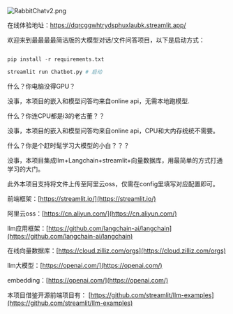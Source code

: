 ![RabbitChatv2.png](https://cdn.nlark.com/yuque/0/2024/png/33530968/1708586265466-792e6e49-76bd-48fe-a353-56151cb56158.png#averageHue=%23fefefe&clientId=ubdd0a957-4a4a-4&from=paste&height=236&id=ubcda15e2&originHeight=236&originWidth=890&originalType=binary&ratio=1&rotation=0&showTitle=false&size=38444&status=done&style=shadow&taskId=u34dc6ee6-5be0-4669-8cd0-5091f530369&title=&width=890)

在线体验地址：https://dqrcggwhtrydsphuxlaubk.streamlit.app/

欢迎来到最最最最简洁版的大模型对话/文件问答项目，以下是启动方式：

```python

pip install -r requirements.txt

streamlit run Chatbot.py # 启动
```

什么？你电脑没得GPU？

没事，本项目的嵌入和模型问答均来自online api，无需本地跑模型.

什么？你连CPU都是i3的老古董？？

没事，本项目的嵌入和模型问答均来自online api，CPU和大内存统统不需要。

什么？你是个赶时髦学习大模型的小白？？？

没事，本项目集成llm+Langchain+streamlit+向量数据库，用最简单的方式打通学习的大门。

此外本项目支持将文件上传至阿里云oss，仅需在config里填写对应配置即可。

前端框架：[https://streamlit.io/](https://streamlit.io/)

阿里云oss：[https://cn.aliyun.com/](https://cn.aliyun.com/)

llm应用框架：[https://github.com/langchain-ai/langchain](https://github.com/langchain-ai/langchain)

在线向量数据库：[https://cloud.zilliz.com/orgs](https://cloud.zilliz.com/orgs)

llm大模型：[https://openai.com/](https://openai.com/)

embedding：[https://openai.com/](https://openai.com/)

本项目借鉴开源前端项目有：
[https://github.com/streamlit/llm-examples](https://github.com/streamlit/llm-examples)















